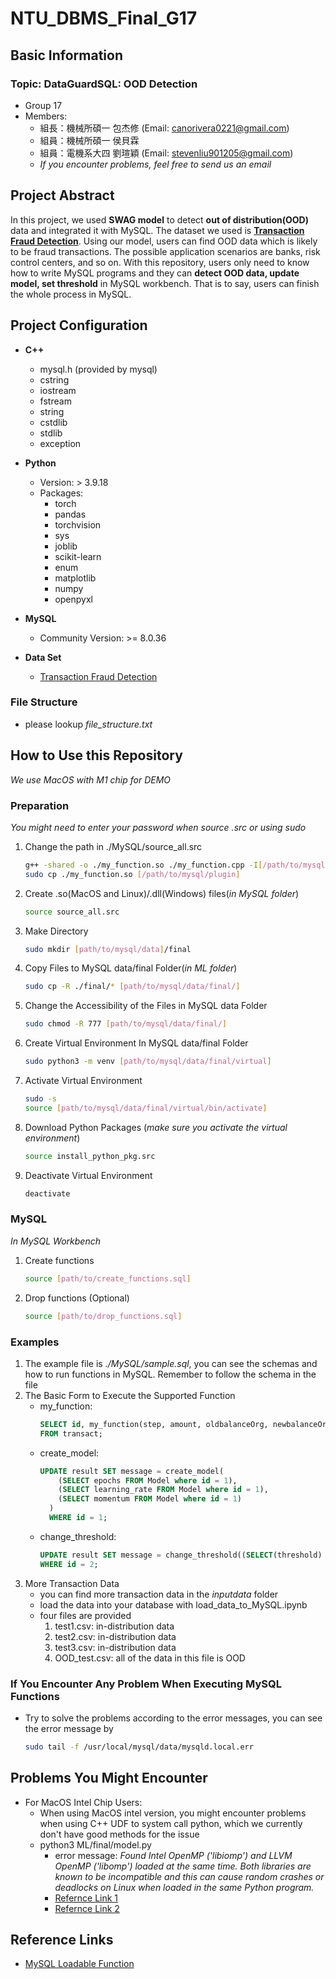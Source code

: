 # NTU_DBMS_Final_G17
## Basic Information
### Topic: DataGuardSQL: OOD Detection
* Group 17
* Members: 
  * 組長：機械所碩一 包杰修 (Email: canorivera0221@gmail.com)
  * 組員：機械所碩一 侯貝霖
  * 組員：電機系大四 劉瑄穎 (Email: stevenliu901205@gmail.com)
  * *If you encounter problems, feel free to send us an email*
## Project Abstract
In this project, we used **SWAG model** to detect **out of distribution(OOD)** data and integrated it with MySQL. The dataset we used is [**Transaction Fraud Detection**](https://www.kaggle.com/code/benroshan/transaction-fraud-detection/input). Using our model, users can find OOD data which is likely to be fraud transactions. The possible application scenarios are banks, risk control centers, and so on. With this repository, users only need to know how to write MySQL programs and they can **detect OOD data, update model, set threshold** in MySQL workbench. That is to say, users can finish the whole process in MySQL.

## Project Configuration
* **C++** 
  * mysql.h (provided by mysql)
  * cstring
  * iostream
  * fstream
  * string
  * cstdlib
  * stdlib
  * exception
* **Python** 
  * Version: > 3.9.18
  * Packages: 
    * torch
    * pandas
    * torchvision
    * sys
    * joblib
    * scikit-learn
    * enum
    * matplotlib
    * numpy
    * openpyxl
  
* **MySQL**
  * Community Version: >= 8.0.36
* **Data Set**
  * [Transaction Fraud Detection](https://www.kaggle.com/code/benroshan/transaction-fraud-detection/input)
  
### File Structure
* please lookup *file_structure.txt*
## How to Use this Repository
*We use MacOS with M1 chip for DEMO*
### Preparation
*You might need to enter your password when source .src or using sudo*
1. Change the path in ./MySQL/source_all.src
    ```bash
    g++ -shared -o ./my_function.so ./my_function.cpp -I[/path/to/mysql.h/folder]
    sudo cp ./my_function.so [/path/to/mysql/plugin]
    ```
2. Create .so(MacOS and Linux)/.dll(Windows) files(*in MySQL folder*)
    ```bash
    source source_all.src
    ```
3. Make Directory
    ```bash
    sudo mkdir [path/to/mysql/data]/final
    ```
4. Copy Files to MySQL data/final Folder(*in ML folder*)
    ``` bash
    sudo cp -R ./final/* [path/to/mysql/data/final/]
    ```
5. Change the Accessibility of the Files in MySQL data Folder
    ```bash
    sudo chmod -R 777 [path/to/mysql/data/final/]
    ```
6. Create Virtual Environment In MySQL data/final Folder
    ```bash
    sudo python3 -m venv [path/to/mysql/data/final/virtual]
    ```
7. Activate Virtual Environment
    ```bash
    sudo -s
    source [path/to/mysql/data/final/virtual/bin/activate]
    ```
8. Download Python Packages (*make sure you activate the virtual environment*)
    ```bash
    source install_python_pkg.src
    ```
9. Deactivate Virtual Environment
    ```bash
    deactivate
    ```

### MySQL 
*In MySQL Workbench*
1. Create functions
    ```bash
    source [path/to/create_functions.sql]
    ```
2. Drop functions (Optional)
    ```bash
    source [path/to/drop_functions.sql]
    ```
### Examples
1. The example file is *./MySQL/sample.sql*, you can see the schemas and how to run functions in MySQL. Remember to follow the schema in the file
2. The Basic Form to Execute the Supported Function
    * my_function:
      ```sql
      SELECT id, my_function(step, amount, oldbalanceOrg, newbalanceOrig, oldbalanceDest, newbalanceDest, orig_diff, dest_diff, surge, freq_dest, true_type) as is_ood 
      FROM transact;
      ```
    * create_model:
      ```sql
      UPDATE result SET message = create_model(
          (SELECT epochs FROM Model where id = 1),
          (SELECT learning_rate FROM Model where id = 1),
          (SELECT momentum FROM Model where id = 1)
        ) 
        WHERE id = 1;
      ```
    * change_threshold:
      ```sql
      UPDATE result SET message = change_threshold((SELECT(threshold) FROM config WHERE id = 1))
      WHERE id = 2;
      ```
3. More Transaction Data
    * you can find more transaction data in the *inputdata* folder
    * load the data into your database with load_data_to_MySQL.ipynb
    * four files are provided
      1. test1.csv: in-distribution data
      2. test2.csv: in-distribution data
      3. test3.csv: in-distribution data
      4. OOD_test.csv: all of the data in this file is OOD
### If You Encounter Any Problem When Executing MySQL Functions
* Try to solve the problems according to the error messages, you can see the error message by
    ```bash
    sudo tail -f /usr/local/mysql/data/mysqld.local.err
    ```

## Problems You Might Encounter
* For MacOS Intel Chip Users:
    * When using MacOS intel version, you might encounter problems when using C++ UDF to system call python, which we currently don't have good methods for the issue
    *  python3 ML/final/model.py
        * error message: 
        *Found Intel OpenMP ('libiomp') and LLVM OpenMP ('libomp') loaded at the same time. Both libraries are known to be incompatible and this can cause random crashes or deadlocks on Linux when loaded in the same Python program.*
        * [Refernce Link 1](https://github.com/joblib/threadpoolctl/blob/master/multiple_openmp.md)
        * [Refernce Link 2](https://github.com/ContinuumIO/anaconda-issues/issues/13221)
## Reference Links
* [MySQL Loadable Function](https://dev.mysql.com/doc/extending-mysql/8.4/en/adding-loadable-function.html)
